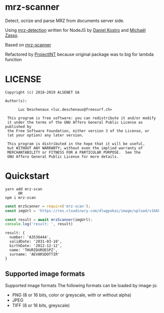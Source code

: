 # mrz-scanner

Detect, ocrize and parse MRZ from documents server side.

Using [mrz-detection](https://github.com/image-js/mrz-detection) written for NodeJS by [Daniel Kostro](https://github.com/stropitek) and [Michaël Zasso](https://github.com/targos).

Based on [mrz-scanner](https://github.com/alsenet-labs/mrz-scanner)

Refactored by [ProjectINT](https://github.com/ProjectINT) because original package was to big for lambda function

# LICENSE
```
Copyright (c) 2018-2019 ALSENET SA

Author(s):

      Luc Deschenaux <luc.deschenaux@freesurf.ch>

 This program is free software: you can redistribute it and/or modify
 it under the terms of the GNU Affero General Public License as published by
 the Free Software Foundation, either version 3 of the License, or
 (at your option) any later version.

 This program is distributed in the hope that it will be useful,
 but WITHOUT ANY WARRANTY; without even the implied warranty of
 MERCHANTABILITY or FITNESS FOR A PARTICULAR PURPOSE.  See the
 GNU Affero General Public License for more details.

```
# Quickstart

```
yarn add mrz-scan
      OR
npm i mrz-scan
```

```js
const mrzScanner = require('mrz-scan');
const imgUrl = 'https://res.cloudinary.com/dlwgpokai/image/upload/v1668886022/h71rkpghcjhc4jpf49ko.jpg';

const result = await mrzScanner(imgUrl);
console.log('result: ', result)
```
```
result: {
  number: 'A3536444',
  validDate: '2031-03-10',
  birthDate: '2012-12-12',
  name: 'THURIDUROESPZ',
  surname: 'AEVARSDOTTIR'
}
```
## Supported image formats

Supported image formats
The following formats can be loaded by image-js:

* PNG (8 or 16 bits, color or greyscale, with or without alpha)
* JPEG
* TIFF (8 or 16 bits, greyscale)
